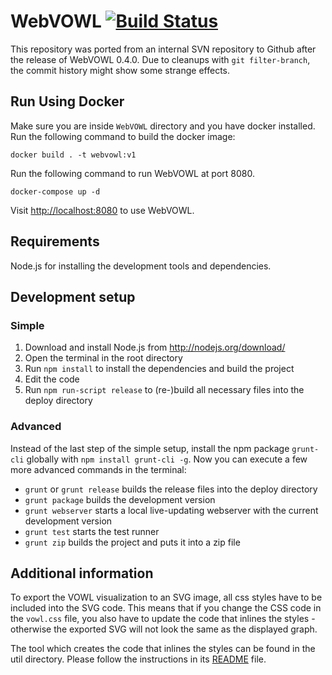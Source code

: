WebVOWL [![Build Status](https://travis-ci.org/VisualDataWeb/WebVOWL.svg?branch=master)](https://travis-ci.org/VisualDataWeb/WebVOWL)
=======

This repository was ported from an internal SVN repository to Github after the release of WebVOWL 0.4.0. Due to cleanups with `git filter-branch`, the commit history might show some strange effects.

Run Using Docker
------------
Make sure you are inside `WebVOWL` directory and you have docker installed. Run the following command to build the docker image:

`docker build . -t webvowl:v1`

Run the following command to run WebVOWL at port 8080. 

`docker-compose up -d` 

Visit [http://localhost:8080](http://localhost:8080) to use WebVOWL.

Requirements
------------

Node.js for installing the development tools and dependencies.


Development setup
-----------------

### Simple ###
1. Download and install Node.js from http://nodejs.org/download/
2. Open the terminal in the root directory
3. Run `npm install` to install the dependencies and build the project
4. Edit the code
5. Run `npm run-script release` to (re-)build all necessary files into the deploy directory

### Advanced ###
Instead of the last step of the simple setup, install the npm package `grunt-cli` globally with
`npm install grunt-cli -g`. Now you can execute a few more advanced commands in the terminal:

* `grunt` or `grunt release` builds the release files into the deploy directory
* `grunt package` builds the development version
* `grunt webserver` starts a local live-updating webserver with the current development version
* `grunt test` starts the test runner
* `grunt zip` builds the project and puts it into a zip file


Additional information
----------------------

To export the VOWL visualization to an SVG image, all css styles have to be included into the SVG code.
This means that if you change the CSS code in the `vowl.css` file, you also have to update the code that
inlines the styles - otherwise the exported SVG will not look the same as the displayed graph.

The tool which creates the code that inlines the styles can be found in the util directory. Please
follow the instructions in its [README](util/VowlCssToD3RuleConverter/README.md) file.
